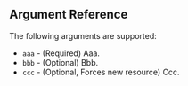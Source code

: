 ## Argument Reference

The following arguments are supported:

* `aaa` - (Required) Aaa.
* `bbb` - (Optional) Bbb.
* `ccc` - (Optional, Forces new resource) Ccc.
